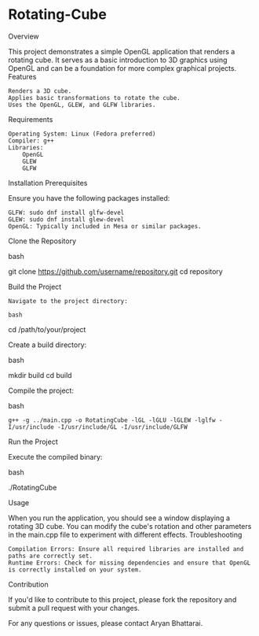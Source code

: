 # Rotating-Cube

Overview

This project demonstrates a simple OpenGL application that renders a rotating cube. It serves as a basic introduction to 3D graphics using OpenGL and can be a foundation for more complex graphical projects.
Features

    Renders a 3D cube.
    Applies basic transformations to rotate the cube.
    Uses the OpenGL, GLEW, and GLFW libraries.

Requirements

    Operating System: Linux (Fedora preferred)
    Compiler: g++
    Libraries:
        OpenGL
        GLEW
        GLFW

Installation
Prerequisites

Ensure you have the following packages installed:

    GLFW: sudo dnf install glfw-devel
    GLEW: sudo dnf install glew-devel
    OpenGL: Typically included in Mesa or similar packages.

Clone the Repository

bash

git clone https://github.com/username/repository.git
cd repository

Build the Project

    Navigate to the project directory:

    bash

cd /path/to/your/project

Create a build directory:

bash

mkdir build
cd build

Compile the project:

bash

    g++ -g ../main.cpp -o RotatingCube -lGL -lGLU -lGLEW -lglfw -I/usr/include -I/usr/include/GL -I/usr/include/GLFW

Run the Project

Execute the compiled binary:

bash

./RotatingCube

Usage

When you run the application, you should see a window displaying a rotating 3D cube. You can modify the cube's rotation and other parameters in the main.cpp file to experiment with different effects.
Troubleshooting

    Compilation Errors: Ensure all required libraries are installed and paths are correctly set.
    Runtime Errors: Check for missing dependencies and ensure that OpenGL is correctly installed on your system.

Contribution

If you'd like to contribute to this project, please fork the repository and submit a pull request with your changes.


For any questions or issues, please contact Aryan Bhattarai.
